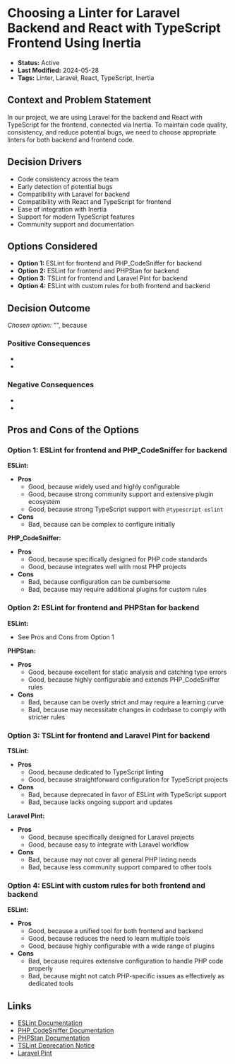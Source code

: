 # Choosing a Linter for Laravel Backend and React with TypeScript Frontend Using Inertia

- **Status:** Active
- **Last Modified:** 2024-05-28
- **Tags:** Linter, Laravel, React, TypeScript, Inertia

## Context and Problem Statement

In our project, we are using Laravel for the backend and React with TypeScript for the frontend, connected via Inertia. To maintain code quality, consistency, and reduce potential bugs, we need to choose appropriate linters for both backend and frontend code.

## Decision Drivers

- Code consistency across the team
- Early detection of potential bugs
- Compatibility with Laravel for backend
- Compatibility with React and TypeScript for frontend
- Ease of integration with Inertia
- Support for modern TypeScript features
- Community support and documentation

## Options Considered

- **Option 1:** ESLint for frontend and PHP_CodeSniffer for backend
- **Option 2:** ESLint for frontend and PHPStan for backend
- **Option 3:** TSLint for frontend and Laravel Pint for backend
- **Option 4:** ESLint with custom rules for both frontend and backend

## Decision Outcome

*Chosen option:* "", because 

### Positive Consequences

- 
- 

### Negative Consequences

- 
- 

## Pros and Cons of the Options

### Option 1: ESLint for frontend and PHP_CodeSniffer for backend

**ESLint:**

- **Pros**
  - Good, because widely used and highly configurable
  - Good, because strong community support and extensive plugin ecosystem
  - Good, because strong TypeScript support with `@typescript-eslint`
- **Cons**
  - Bad, because can be complex to configure initially

**PHP_CodeSniffer:**

- **Pros**
  - Good, because specifically designed for PHP code standards
  - Good, because integrates well with most PHP projects
- **Cons**
  - Bad, because configuration can be cumbersome
  - Bad, because may require additional plugins for custom rules

### Option 2: ESLint for frontend and PHPStan for backend

**ESLint:**

- See Pros and Cons from Option 1

**PHPStan:**

- **Pros**
  - Good, because excellent for static analysis and catching type errors
  - Good, because highly configurable and extends PHP_CodeSniffer rules
- **Cons**
  - Bad, because can be overly strict and may require a learning curve
  - Bad, because may necessitate changes in codebase to comply with stricter rules

### Option 3: TSLint for frontend and Laravel Pint for backend

**TSLint:**

- **Pros**
  - Good, because dedicated to TypeScript linting
  - Good, because straightforward configuration for TypeScript projects
- **Cons**
  - Bad, because deprecated in favor of ESLint with TypeScript support
  - Bad, because lacks ongoing support and updates

**Laravel Pint:**

- **Pros**
  - Good, because specifically designed for Laravel projects
  - Good, because easy to integrate with Laravel workflow
- **Cons**
  - Bad, because may not cover all general PHP linting needs
  - Bad, because less community support compared to other tools

### Option 4: ESLint with custom rules for both frontend and backend

**ESLint:**

- **Pros**
  - Good, because a unified tool for both frontend and backend
  - Good, because reduces the need to learn multiple tools
  - Good, because highly configurable with a wide range of plugins
- **Cons**
  - Bad, because requires extensive configuration to handle PHP code properly
  - Bad, because might not catch PHP-specific issues as effectively as dedicated tools

## Links

- [ESLint Documentation](https://eslint.org/docs/user-guide/getting-started)
- [PHP_CodeSniffer Documentation](https://github.com/squizlabs/PHP_CodeSniffer)
- [PHPStan Documentation](https://phpstan.org/user-guide/getting-started)
- [TSLint Deprecation Notice](https://github.com/palantir/tslint)
- [Laravel Pint](https://laravel.com/docs/9.x/pint)